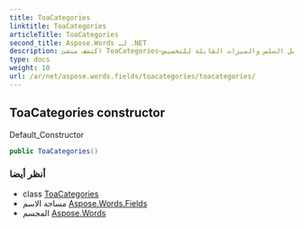 ```yaml
---
title: ToaCategories
linktitle: ToaCategories
articleTitle: ToaCategories
second_title: Aspose.Words لـ .NET
description: اكتشف منشئ ToaCategories—الحل الأمثل لإدارة الفئات بكفاءة مع التكامل السلس والميزات القابلة للتخصيص.
type: docs
weight: 10
url: /ar/net/aspose.words.fields/toacategories/toacategories/
---
```

## ToaCategories constructor

Default_Constructor

```csharp
public ToaCategories()
```

### أنظر أيضا

* class [ToaCategories](../)
* مساحة الاسم [Aspose.Words.Fields](../../../aspose.words.fields/)
* المجسم [Aspose.Words](../../../)
